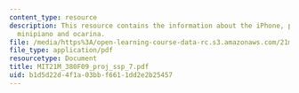 ```yaml
---
content_type: resource
description: This resource contains the information about the iPhone, pocket guitar,
  minipiano and ocarina.
file: /media/https%3A/open-learning-course-data-rc.s3.amazonaws.com/21m-380-music-and-technology-contemporary-history-and-aesthetics-fall-2009/b1d5d22d4f1a03bbf6611dd2e2b25457_MIT21M_380F09_proj_ssp_7.pdf
file_type: application/pdf
resourcetype: Document
title: MIT21M_380F09_proj_ssp_7.pdf
uid: b1d5d22d-4f1a-03bb-f661-1dd2e2b25457
---
```

